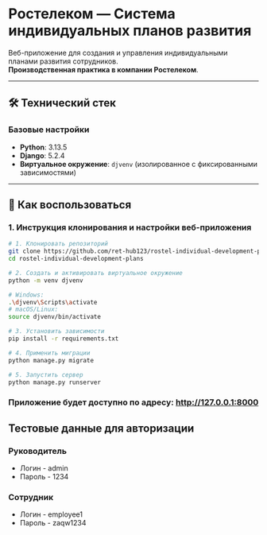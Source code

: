 # Ростелеком — Система индивидуальных планов развития 

Веб-приложение для создания и управления индивидуальными планами развития сотрудников.  
**Производственная практика в компании Ростелеком**.

---

## 🛠 Технический стек
### Базовые настройки
- **Python**: 3.13.5  
- **Django**: 5.2.4  
- **Виртуальное окружение**: `djvenv` (изолированное с фиксированными зависимостями)

---

## 🚀 Как воспользоваться
### 1. Инструкция клонирования и настройки веб-приложения
```bash
# 1. Клонировать репозиторий
git clone https://github.com/ret-hub123/rostel-individual-development-plans/blob/main/README.md
cd rostel-individual-development-plans

# 2. Создать и активировать виртуальное окружение
python -m venv djvenv

# Windows:
.\djvenv\Scripts\activate
# macOS/Linux:
source djvenv/bin/activate

# 3. Установить зависимости
pip install -r requirements.txt

# 4. Применить миграции
python manage.py migrate

# 5. Запустить сервер
python manage.py runserver
```
### Приложение будет доступно по адресу: http://127.0.0.1:8000

## Тестовые данные для авторизации

### Руководитель
- Логин - admin 
- Пароль - 1234

### Сотрудник
- Логин - employee1
- Пароль - zaqw1234